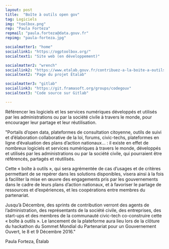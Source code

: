 ```yaml
---
layout: post
title:  "Boîte à outils open gov"
tag: Logiciels
img: "toolbox.png"
rep: "Paula Forteza"
repmail: "paula.forteza@data.gouv.fr"
repimg: "paula-forteza.jpg"

socialmatter1: "home"
sociallink1: "https://ogptoolbox.org/"
socialtext1: "Site web (en développement)"

socialmatter2: "wrench"
sociallink2: "https://www.etalab.gouv.fr/contribuez-a-la-boite-a-outils-pour-un-gouvernement-ouvert"
socialtext2: "Page du projet Étalab"

socialmatter3: "gitlab"
sociallink3: "https://git.framasoft.org/groups/codegouv"
socialtext3: "Code source sur Gitlab"

---
```


Référencer les logiciels et les services numériques développés et utilisés par les administrations ou par la société civile à travers le monde, pour encourager leur partage et leur réutilisation.

"Portails d’open data, plateformes de consultation citoyenne, outils de suivi et d’élaboration collaborative de la loi, forums, civic-techs, plateformes en ligne d’évaluation des plans d’action nationaux… : il existe en effet de nombreux logiciels et services numériques à travers le monde, développés et utilisés par les administrations ou par la société civile, qui pourraient être référencés, partagés et réutilisés.

Cette « boîte à outils », qui sera agrémentée de cas d’usages et de critères permettant de se repérer dans les solutions disponibles, visera ainsi à la fois à faciliter la mise en œuvre des engagements pris par les gouvernements dans le cadre de leurs plans d’action nationaux, et à favoriser le partage de ressources et d’expériences, et les coopérations entre membres du partenariat.

Jusqu’à Décembre, des sprints de contribution verront des agents de l’administration, des représentants de la société civile, des entreprises, des start-ups et des membres de la communauté civic-tech co-construire cette « boîte à outils ». Le lancement de la plateforme aura lieu lors de la clôture du hackathon du Sommet Mondial du Partenariat pour un Gouvernement Ouvert, le 8 et 9 Décembre 2016."

Paula Forteza, Étalab